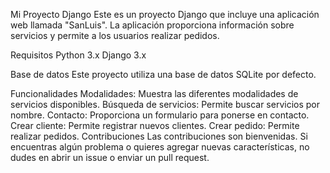 Mi Proyecto Django
Este es un proyecto Django que incluye una aplicación web llamada "SanLuis". La aplicación proporciona información sobre servicios y permite a los usuarios realizar pedidos.

Requisitos
Python 3.x
Django 3.x

Base de datos
Este proyecto utiliza una base de datos SQLite por defecto.

Funcionalidades
Modalidades: Muestra las diferentes modalidades de servicios disponibles.
Búsqueda de servicios: Permite buscar servicios por nombre.
Contacto: Proporciona un formulario para ponerse en contacto.
Crear cliente: Permite registrar nuevos clientes.
Crear pedido: Permite realizar pedidos.
Contribuciones
Las contribuciones son bienvenidas. Si encuentras algún problema o quieres agregar nuevas características, no dudes en abrir un issue o enviar un pull request.



